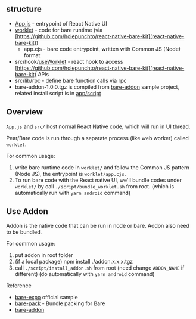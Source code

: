 ## structure

- [App.js](app/App.js) - entrypoint of React Native UI
- [worklet](app/worklet) - code for bare runtime (via [https://github.com/holepunchto/react-native-bare-kit](react-native-bare-kit))
  - app.cjs - bare code entrypoint, written with Common JS (Node) format
- src/hook/[useWorklet](app/src/hook/useWorklet.js) - react hook to access [https://github.com/holepunchto/react-native-bare-kit](react-native-bare-kit) APIs
- src/lib/rpc - define bare function calls via rpc
- bare-addon-1.0.0.tgz is compiled from [bare-addon](https://github.com/holepunchto/bare-addon) sample project, related install script is in [app/script](app/script)

## Overview

`App.js` and `src/` host normal React Native code, which will run in UI thread.

Pear/Bare code is run through a separate process (like web worker) called `worklet`.

For common usage:

1. write bare runtime code in `worklet/` and follow the Common JS pattern (Node JS), the entrypoint is `worklet/app.cjs`.
2. To run bare code with the React native UI, we'll bundle codes under `worklet/` by call `./script/bundle_worklet.sh` from root. (which is automatically run with `yarn android` command)

## Use Addon

Addon is the native code that can be run in node or bare.
Addon also need to be bundled.

For common usage:

1. put addon in root folder
2. (if a local package) npm install ./addon.x.x.x.tgz
3. call `./script/install_addon.sh` from root (need change `ADDON_NAME` if different) (do automatically with `yarn android` command)

Reference
- [bare-expo](https://github.com/holepunchto/bare-expo) official sample
- [bare-pack](https://www.npmjs.com/package/bare-pack) - Bundle packing for Bare
- [bare-addon](https://github.com/holepunchto/bare-addon#publishing)
